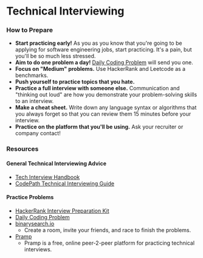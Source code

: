 # Technical Interviewing

### How to Prepare

* **Start practicing early!** As you as you know that you're going to be applying for software engineering jobs, start practicing. It's a pain, but you'll be so much less stressed.
* **Aim to do one problem a day!** [Daily Coding Problem](https://www.dailycodingproblem.com/) will send you one.
* **Focus on "Medium" problems.** Use HackerRank and Leetcode as a benchmarks.
* **Push yourself to practice topics that you hate.**
* **Practice a full interview with someone else.** Communication and "thinking out loud" are how you demonstrate your problem-solving skills to an interview.&#x20;
* **Make a cheat sheet.** Write down any language syntax or algorithms that you always forget so that you can review them 15 minutes before your interview.
* **Practice on the platform that you'll be using.** Ask your recruiter or company contact!

### **Resources**

#### **General Technical Interviewing Advice**

* [Tech Interview Handbook](https://techinterviewhandbook.org/)
* [CodePath Technical Interviewing Guide](https://books.codepath.org/student-handbook/technical-interviewing/technical-interviewing-guide)

#### **Practice Problems**

* [HackerRank Interview Preparation Kit](https://www.hackerrank.com/interview/interview-preparation-kit)
* [Daily Coding Problem](https://www.dailycodingproblem.com/)
* [binarysearch.io](https://binarysearch.com/)
  * Create a room, invite your friends, and race to finish the problems.
* [Pramp](https://www.pramp.com/#/)
  * Pramp is a free, online peer-2-peer platform for practicing technical interviews.
